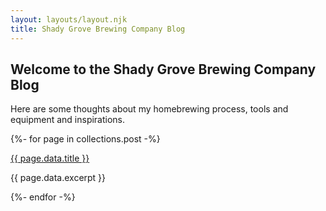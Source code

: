 ```yaml
---
layout: layouts/layout.njk
title: Shady Grove Brewing Company Blog
---
```


## Welcome to the Shady Grove Brewing Company Blog

Here are some thoughts about my homebrewing process, tools and equipment and inspirations.

{%- for page in collections.post -%}
  <article>
    <a href="{{ page.url }}">{{ page.data.title }}</a>
    <p>{{ page.data.excerpt }}</p>
  </article>
{%- endfor -%}
